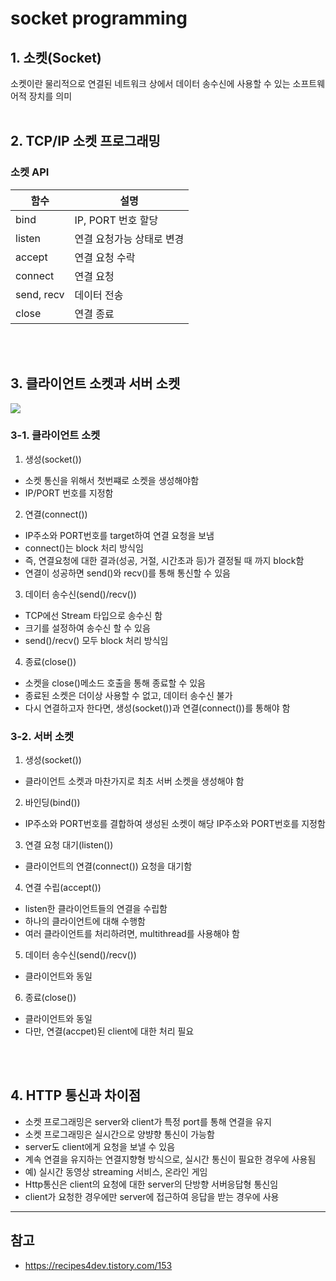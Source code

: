 # socket programming
## 1. 소켓(Socket)
소켓이란 물리적으로 연결된 네트워크 상에서 데이터 송수신에 사용할 수 있는 소프트웨어적 장치를 의미  <br></br>  

## 2. TCP/IP 소켓 프로그래밍
### 소켓 API
| 함수 | 설명 |
| --- | ---- |
| bind | IP, PORT 번호 할당 |
| listen | 연결 요청가능 상태로 변경 |
| accept | 연결 요청 수락 |
| connect | 연결 요청 |
| send, recv | 데이터 전송 |
| close | 연결 종료 |
<br></br> 
## 3. 클라이언트 소켓과 서버 소켓
<img src="https://img1.daumcdn.net/thumb/R1280x0/?scode=mtistory2&fname=https%3A%2F%2Ft1.daumcdn.net%2Fcfile%2Ftistory%2F995C23465C7DD7E30B"/>

### 3-1. 클라이언트 소켓
1. 생성(socket())
- 소켓 통신을 위해서 첫번쨰로 소켓을 생성해야함
- IP/PORT 번호를 지정함

2. 연결(connect())
- IP주소와 PORT번호를 target하여 연결 요청을 보냄
- connect()는 block 처리 방식임
- 즉, 연결요청에 대한 결과(성공, 거절, 시간초과 등)가 결정될 때 까지 block함
- 연결이 성공하면 send()와 recv()를 통해 통신할 수 있음

3. 데이터 송수신(send()/recv())
- TCP에선 Stream 타입으로 송수신 함
- 크기를 설정하여 송수신 할 수 있음
- send()/recv() 모두 block 처리 방식임

4. 종료(close())
- 소켓을 close()메소드 호출을 통해 종료할 수 있음
- 종료된 소켓은 더이상 사용할 수 없고, 데이터 송수신 불가
- 다시 연결하고자 한다면, 생성(socket())과 연결(connect())를 통해야 함

### 3-2. 서버 소켓
1. 생성(socket())
- 클라이언트 소켓과 마찬가지로 최초 서버 소켓을 생성해야 함

2. 바인딩(bind())
- IP주소와 PORT번호를 결합하여 생성된 소켓이 해당 IP주소와 PORT번호를 지정함

3. 연결 요청 대기(listen())
- 클라이언트의 연결(connect()) 요청을 대기함

4. 연결 수립(accept())
- listen한 클라이언트들의 연결을 수립함
- 하나의 클라이언트에 대해 수행함
- 여러 클라이언트를 처리하려면, multithread를 사용해야 함

5. 데이터 송수신(send()/recv())
- 클라이언트와 동일

6. 종료(close())
- 클라이언트와 동일
- 다만, 연결(accpet)된 client에 대한 처리 필요

<br></br> 

## 4. HTTP 통신과 차이점
- 소켓 프로그래밍은 server와 client가 특정 port를 통해 연결을 유지
- 소켓 프로그래밍은 실시간으로 양뱡향 통신이 가능함
- server도 client에게 요청을 보낼 수 있음
- 계속 연결을 유지하는 연결지향형 방식으로, 실시간 통신이 필요한 경우에 사용됨
- 예) 실시간 동영상 streaming 서비스, 온라인 게임
- Http통신은 client의 요청에 대한 server의 단방향 서버응답형 통신임
- client가 요청한 경우에만 server에 접근하여 응답을 받는 경우에 사용


---
## 참고
- https://recipes4dev.tistory.com/153